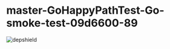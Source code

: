 # master-GoHappyPathTest-Go-smoke-test-09d6600-89

![depshield](https://dev1.dev.depshield.sonatype.org/badges/depshield-testing/master-GoHappyPathTest-Go-smoke-test-09d6600-89/depshield.svg)